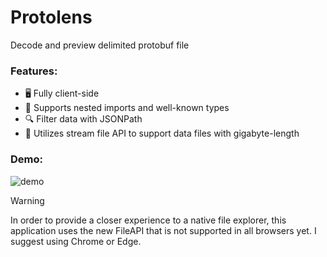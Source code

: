# Protolens
Decode and preview delimited protobuf file

### Features:
- 🖥️ Fully client-side
- 🔗 Supports nested imports and well-known types
- 🔍 Filter data with JSONPath
- 🚀 Utilizes stream file API to support data files with gigabyte-length

### Demo:
![demo](resources/demo.gif?raw=true "Demo")

> [!WARNING]  
> In order to provide a closer experience to a native file explorer, this application uses the new FileAPI that is not supported in all browsers yet. I suggest using Chrome or Edge.
